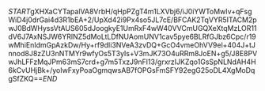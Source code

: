 $START$gXHXaCYTapalVA8VrbH/qHpPZgT4m1LXVbj6/iJ0iYWToMwIv+qFsgWiD4j0drGai4d3R1bEA+2/UpXd42i9Px4so5JL7cE/BFCAK2TqVYR5ITACM2pwJ0BdWHyssVtAUS605dJoogkyE1UmRxF4wW40VVCmUGQXeXtqMzLOR11dV6J7AxNSJW6YRlNZ5dMoLtLDfNUAomUNV1cav5pye6BLRfGJbz6Cpc/r19wMhiEnIdmGpAzkDw/Hy+rf9dIi3NVeA3zvDQ+GcO4vmeOhVV9el+404J+tJnnod8J8zZU3nNTMYr9wfyOs5T3yIs+V3mJK73O4uRRm8JoEN+g5/J8E8PVwJhLFFzMqJPm63mS7crd+g7m5TxzJ9nFl13/grxrzIJKZqo1GsSpNLNdAH4H6kCvUHjBk+/yoIwFxyPoaOgmqwsAB7fOPGsFmSFY92egG25oDL4XgMoDqgSfZKQ==$END$